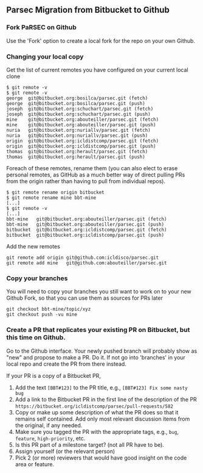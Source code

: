 ## Parsec Migration from Bitbucket to Github

### Fork PaRSEC on Github

Use the 'Fork' option to create a local fork for the repo on your own Github.

### Changing your local copy

Get the list of current remotes you have configured on your current local clone

```
$ git remote -v
$ git remote -v
george  git@bitbucket.org:bosilca/parsec.git (fetch)
george  git@bitbucket.org:bosilca/parsec.git (push)
joseph  git@bitbucket.org:schuchart/parsec.git (fetch)
joseph  git@bitbucket.org:schuchart/parsec.git (push)
mine    git@bitbucket.org:abouteiller/parsec.git (fetch)
mine    git@bitbucket.org:abouteiller/parsec.git (push)
nuria   git@bitbucket.org:nuriallv/parsec.git (fetch)
nuria   git@bitbucket.org:nuriallv/parsec.git (push)
origin  git@bitbucket.org:icldistcomp/parsec.git (fetch)
origin  git@bitbucket.org:icldistcomp/parsec.git (push)
thomas  git@bitbucket.org:herault/parsec.git (fetch)
thomas  git@bitbucket.org:herault/parsec.git (push)
```

Foreach of these remotes, rename them (you can also elect to erase personal remotes, as GitHub as a much better way of direct pulling PRs from the origin rather than having to pull from individual repos).

```
$ git remote rename origin bitbucket
$ git remote rename mine bbt-mine
[...]
$ git remote -v
[...]
bbt-mine   git@bitbucket.org:abouteiller/parsec.git (fetch)
bbt-mine   git@bitbucket.org:abouteiller/parsec.git (push)
bitbucket  git@bitbucket.org:icldistcomp/parsec.git (fetch)
bitbucket  git@bitbucket.org:icldistcomp/parsec.git (push)
```

Add the new remotes 

```
git remote add origin git@github.com:icldisco/parsec.git
git remote add mine   git@github.com:abouteiller/parsec.git
```

### Copy your branches

You will need to copy your branches you still want to work on to your new Github Fork, so that you can use them as sources for PRs later

```
git checkout bbt-mine/topic/xyz
git checkout push -vu mine
```

### Create a PR that replicates your existing PR on Bitbucket, but this time on Github.

Go to the Github interface. Your newly pushed branch will probably show as "new" and propose to make a PR. Do it. If not go into 'branches' in your local repo and create the PR from there instead. 

If your PR  is a copy of a Bitbucket PR, 

1. Add the text `[BBT#123]` to the PR title, e.g., `[BBT#123] Fix some nasty bug`
2. Add a link to the Bitbucket PR in the first line of the description of the PR `https://bitbucket.org/icldistcomp/parsec/pull-requests/582`
3. Copy or make up some description of what the PR does so that it remains self contained. Add only most relevant discussion items from the original, if any needed. 
4. Make sure you tagged the PR with the appropriate tags, e.g., `bug`, `feature`, `high-priority`, etc. 
5. Is this PR part of a milestone target? (not all PR have to be).
6. Assign yourself (or the relevant person)
7. Pick 2 (or more) reviewers that would have good insight on the code area or feature. 


